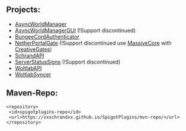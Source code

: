 ## Projects:
  * [AsyncWorldManager](https://github.com/xXSchrandXx/SpigotPlugins/tree/master/AsyncWorldManager)
  * [AsyncWorldManagerGUI](https://github.com/xXSchrandXx/SpigotPlugins/tree/master/AsyncWorldManagerGUI) (!Support discontinued)
  * [BungeeCordAuthenticator](https://github.com/xXSchrandXx/SpigotPlugins/tree/master/BungeeCordAuthenticator)
  * [NetherPortalGate](https://github.com/xXSchrandXx/SpigotPlugins/tree/master/NetherPortalGate) (!Support discontinued use [MassiveCore](https://github.com/xXSchrandXx/MassiveCore) with [CreativeGates](https://github.com/xXSchrandXx/CreativeGates))
  * [SchrandAPI](https://github.com/xXSchrandXx/SpigotPlugins/tree/master/SchrandAPI)
  * [ServerStatusSigns](https://github.com/xXSchrandXx/SpigotPlugins/tree/master/ServerStatusSign) (!Support discontinued)
  * [WoltlabAPI](https://github.com/xXSchrandXx/SpigotPlugins/tree/master/WoltlabAPI)
  * [WoltlabSyncer](https://github.com/xXSchrandXx/SpigotPlugins/tree/master/WoltlabSyncer)

## Maven-Repo:
```
<repository>
 <id>spigotplugins-repo</id>
 <url>https://xxschrandxx.github.io/SpigotPlugins/mvn-repo/</url>
</repository>
```